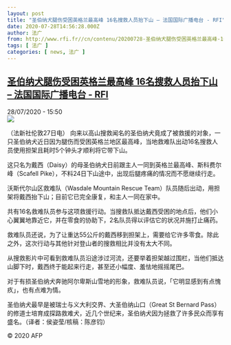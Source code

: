```yaml
---
layout: post
title: "圣伯纳犬腿伤受困英格兰最高峰 16名搜救人员抬下山 – 法国国际广播电台 - RFI"
date: 2020-07-28T14:56:28.000Z
author: 法广
from: http://www.rfi.fr//cn/contenu/20200728-圣伯纳犬腿伤受困英格兰最高峰-16名搜救人员抬下山
tags: [ 法广 ]
categories: [ news, 法广 ]
---
```

<!--1595948188000-->
[圣伯纳犬腿伤受困英格兰最高峰 16名搜救人员抬下山 – 法国国际广播电台 - RFI](http://www.rfi.fr//cn/contenu/20200728-%E5%9C%A3%E4%BC%AF%E7%BA%B3%E7%8A%AC%E8%85%BF%E4%BC%A4%E5%8F%97%E5%9B%B0%E8%8B%B1%E6%A0%BC%E5%85%B0%E6%9C%80%E9%AB%98%E5%B3%B0-16%E5%90%8D%E6%90%9C%E6%95%91%E4%BA%BA%E5%91%98%E6%8A%AC%E4%B8%8B%E5%B1%B1)
------

<div>
<div>28/07/2020 - 15:50</div><img src="https://s.rfi.fr/media/display/eeeead46-d0da-11ea-82ed-005056bf87d6/w:310/p:16x9/int0017b.200728215001.jpg"><div class="t-content__body u-clearfix"><div class="m-interstitial"></div><p>（法新社伦敦27日电）    向来以高山搜救闻名的圣伯纳犬竟成了被救援的对象，一只圣伯纳犬近日因为腿伤而受困英格兰地区最高峰，当地救难队出动16名搜救人员使用担架且耗时5个钟头才顺利将它带下山。</p><p>    这只名为戴西（Daisy）的母圣伯纳犬日前跟主人一同到英格兰最高峰、斯科费尔峰（Scafell Pike），不料24日下山途中，出现后腿疼痛的情况而不愿继续行走。</p><p>    沃斯代尔山区救难队（Wasdale Mountain Rescue Team）队员随后出动，用担架将戴西抬下山；目前它已完全康复，和主人一同在家中。</p><p>    共有16名救难队员参与这项救援行动。当搜救队抵达戴西受困的地点后，他们小心翼翼地靠近它，并在零食的协助下，2名队员得以评估它的状况并施打止痛药。</p><p>    救难队员还说，为了让重达55公斤的戴西移到担架上，需要给它许多零食。除此之外，这次行动与其他针对登山者的搜救相比并没有太大不同。</p><p>    从搜救影片中可看到救难队员沿途涉过河流，还要举着担架越过围栏，当他们抵达山脚下时，戴西终于能起来行走，甚至还小幅度、羞怯地摇摇尾巴。</p><p>    对于有损圣伯纳犬奔驰阿尔卑斯山雪地的形象，救难队员说，「它明显感到有点愧疚」，也有点难为情。</p><p>    圣伯纳犬最早是被瑞士与义大利交界、大圣伯纳山口（Great St Bernard Pass）的修道士培育成探路救难犬，近几个世纪来，圣伯纳犬因为拯救了许多民众而享有盛名。（译者：侯姿莹/核稿：陈彦钧）</p><p class="t-copyright">© 2020 AFP</p>        </div>
</div>
